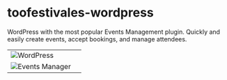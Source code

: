 # toofestivales-wordpress

WordPress with the most popular Events Management plugin.
Quickly and easily create events, accept bookings, and manage attendees.

|               |               |
| ------------- |:-------------:|
|![WordPress](https://s.w.org/about/images/logos/wordpress-logo-notext-rgb.png "WordPress")|
![Events Manager](http://d1mkunav5pg7l3.cloudfront.net/wp-content/themes/wp-events-plugin/images/logo-header.png "Events Manager")|
